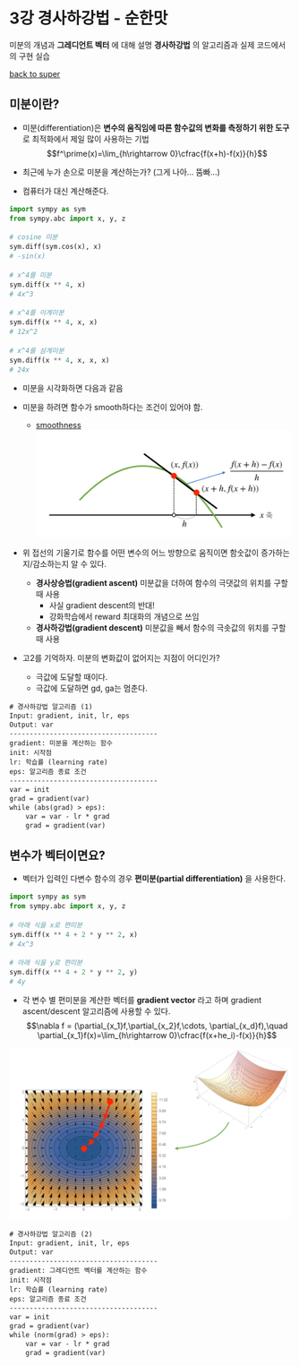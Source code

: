 # 3강 경사하강법 - 순한맛
미분의 개념과 **그레디언트 벡터** 에 대해 설명
**경사하강법** 의 알고리즘과 실제 코드에서의 구현 실습

[back to super](https://github.com/jinmang2/BoostCamp_AI_Tech_2/tree/main/u-stage/ai_math)

## 미분이란?
- 미분(differentiation)은 **변수의 움직임에 따른 함수값의 변화를 측정하기 위한 도구** 로 최적화에서 제일 많이 사용하는 기법
$$f^\prime(x)=\lim_{h\rightarrow 0}\cfrac{f(x+h)-f(x)}{h}$$

- 최근에 누가 손으로 미분을 계산하는가? (그게 나아... 뚬빠...)
- 컴퓨터가 대신 계산해준다.

```python
import sympy as sym
from sympy.abc import x, y, z

# cosine 미분
sym.diff(sym.cos(x), x)
# -sin(x)

# x^4를 미분
sym.diff(x ** 4, x)
# 4x^3

# x^4를 이계미분
sym.diff(x ** 4, x, x)
# 12x^2

# x^4를 삼계미분
sym.diff(x ** 4, x, x, x)
# 24x
```
- 미분을 시각화하면 다음과 같음
- 미분을 하려면 함수가 smooth하다는 조건이 있어야 함.
    - [smoothness](https://en.wikipedia.org/wiki/Smoothness)
![img](../../../assets/img/u-stage/gd_mild1.PNG)

- 위 접선의 기울기로 함수를 어떤 변수의 어느 방향으로 움직이면 함숫값이 증가하는지/감소하는지 알 수 있다.
    - **경사상승법(gradient ascent)** 미분값을 더하여 함수의 극댓값의 위치를 구할 때 사용
        - 사실 gradient descent의 반대!
        - 강화학습에서 reward 최대화의 개념으로 쓰임
    - **경사하강법(gradient descent)** 미분값을 빼서 함수의 극솟값의 위치를 구할 때 사용
- 고2를 기억하자. 미분의 변화값이 없어지는 지점이 어디인가?
    - 극값에 도달할 때이다.
    - 극값에 도달하면 gd, ga는 멈춘다.

```
# 경사하강법 알고리즘 (1)
Input: gradient, init, lr, eps
Output: var
-------------------------------------
gradient: 미분을 계산하는 함수
init: 시작점
lr: 학습률 (learning rate)
eps: 알고리즘 종료 조건
-------------------------------------
var = init
grad = gradient(var)
while (abs(grad) > eps):
    var = var - lr * grad
    grad = gradient(var)
```

## 변수가 벡터이면요?
- 벡터가 입력인 다변수 함수의 경우 **편미분(partial differentiation)** 을 사용한다.
```python
import sympy as sym
from sympy.abc import x, y, z

# 아래 식을 x로 편미분
sym.diff(x ** 4 + 2 * y ** 2, x)
# 4x^3

# 아래 식을 y로 편미분
sym.diff(x ** 4 + 2 * y ** 2, y)
# 4y
```
- 각 변수 별 편미분을 계산한 벡터를 **gradient vector** 라고 하며 gradient ascent/descent 알고리즘에 사용할 수 있다.
$$\nabla f = (\partial_{x_1}f,\partial_{x_2}f,\cdots, \partial_{x_d}f),\quad \partial_{x_1}f(x)=\lim_{h\rightarrow 0}\cfrac{f(x+he_i)-f(x)}{h}$$

![img](../../../assets/img/u-stage/gd_mild2.PNG)

```
# 경사하강법 알고리즘 (2)
Input: gradient, init, lr, eps
Output: var
-------------------------------------
gradient: 그레디언트 벡터를 계산하는 함수
init: 시작점
lr: 학습률 (learning rate)
eps: 알고리즘 종료 조건
-------------------------------------
var = init
grad = gradient(var)
while (norm(grad) > eps):
    var = var - lr * grad
    grad = gradient(var)
```

